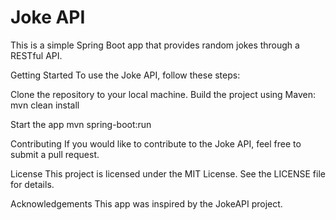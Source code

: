 # Joke API
This is a simple Spring Boot app that provides random jokes through a RESTful API.

Getting Started
To use the Joke API, follow these steps:

Clone the repository to your local machine.
Build the project using Maven:
  mvn clean install

Start the app
  mvn spring-boot:run

Contributing
If you would like to contribute to the Joke API, feel free to submit a pull request.

License
This project is licensed under the MIT License. See the LICENSE file for details.

Acknowledgements
This app was inspired by the JokeAPI project.
